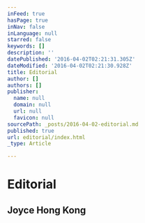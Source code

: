 ```yaml
---
inFeed: true
hasPage: true
inNav: false
inLanguage: null
starred: false
keywords: []
description: ''
datePublished: '2016-04-02T02:21:31.305Z'
dateModified: '2016-04-02T02:21:30.928Z'
title: Editorial
author: []
authors: []
publisher:
  name: null
  domain: null
  url: null
  favicon: null
sourcePath: _posts/2016-04-02-editorial.md
published: true
url: editorial/index.html
_type: Article

---
```

# Editorial

## Joyce Hong Kong